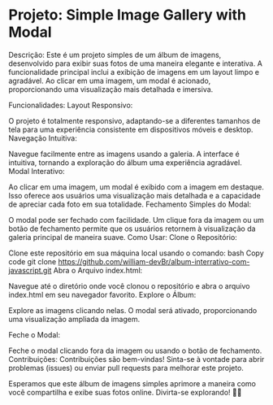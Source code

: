 
# Projeto: Simple Image Gallery with Modal

Descrição:
Este é um projeto simples de um álbum de imagens, desenvolvido para exibir suas fotos de uma maneira elegante e interativa. A funcionalidade principal inclui a exibição de imagens em um layout limpo e agradável. Ao clicar em uma imagem, um modal é acionado, proporcionando uma visualização mais detalhada e imersiva.

Funcionalidades:
Layout Responsivo:

O projeto é totalmente responsivo, adaptando-se a diferentes tamanhos de tela para uma experiência consistente em dispositivos móveis e desktop.
Navegação Intuitiva:

Navegue facilmente entre as imagens usando a galeria. A interface é intuitiva, tornando a exploração do álbum uma experiência agradável.
Modal Interativo:

Ao clicar em uma imagem, um modal é exibido com a imagem em destaque. Isso oferece aos usuários uma visualização mais detalhada e a capacidade de apreciar cada foto em sua totalidade.
Fechamento Simples do Modal:

O modal pode ser fechado com facilidade. Um clique fora da imagem ou um botão de fechamento permite que os usuários retornem à visualização da galeria principal de maneira suave.
Como Usar:
Clone o Repositório:

Clone este repositório em sua máquina local usando o comando:
bash
Copy code
git clone https://github.com/william-devBr/album-interrativo-com-javascript.git
Abra o Arquivo index.html:

Navegue até o diretório onde você clonou o repositório e abra o arquivo index.html em seu navegador favorito.
Explore o Álbum:

Explore as imagens clicando nelas. O modal será ativado, proporcionando uma visualização ampliada da imagem.

Feche o Modal:

Feche o modal clicando fora da imagem ou usando o botão de fechamento.
Contribuições:
Contribuições são bem-vindas! Sinta-se à vontade para abrir problemas (issues) ou enviar pull requests para melhorar este projeto.

Esperamos que este álbum de imagens simples aprimore a maneira como você compartilha e exibe suas fotos online. Divirta-se explorando! 📸✨



